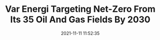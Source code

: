 ---
"title": "Var Energi Targeting Net-Zero From Its 35 Oil And Gas Fields By 2030"
"date": "2021-11-11 11:52:35"
"feed_name": "RIGZONE"
"feed_website": "http://www.rigzone.com/"
"feed_rss": "http://www.rigzone.com/news/rss/rigzone_latest.aspx"
"link": "https://www.rigzone.com/news/var_energi_targeting_netzero_from_its_35_oil_and_gas_fields_by_2030-11-nov-2021-166979-article/?rss=true"
"source": "None"
"file": "_posts/2021-1-1-18f64cea4d18056071c33fab70fc084d6bb53a84.md"
"accident": "0"
"drilling": "0"
"dead": "0"
"injured": "0"
"arrested": "0"
"place": "unknown place"
"where": "unknown site"
"causes": "unknown"
"place_uri": "unknown place"
---